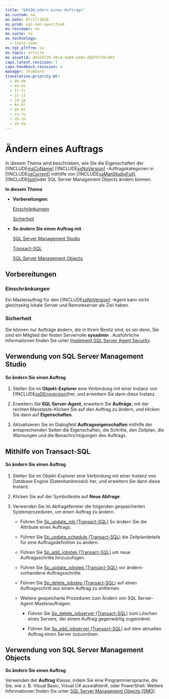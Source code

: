 ```yaml
---
title: "&#196;ndern eines Auftrags"
ms.custom: na
ms.date: 07/27/2016
ms.prod: sql-non-specified
ms.reviewer: na
ms.suite: na
ms.technology: 
  - tools-ssms
ms.tgt_pltfrm: na
ms.topic: article
ms.assetid: dd5e5f20-20c4-4ab9-a19a-db87577dcd43
caps.latest.revision: 5
caps.handback.revision: 4
manager: jhubbard
translation.priority.mt: 
  - de-de
  - es-es
  - fr-fr
  - it-it
  - ja-jp
  - ko-kr
  - pt-br
  - ru-ru
  - zh-cn
  - zh-tw
---
```

# &#196;ndern eines Auftrags
In diesem Thema wird beschrieben, wie Sie die Eigenschaften der [!INCLUDE[msCoName](../content/includes/msCoName_md.md)] [!INCLUDE[ssNoVersion](../content/includes/ssNoVersion_md.md)] -Auftragskategorien in [!INCLUDE[ssCurrent](../content/includes/ssCurrent_md.md)] mithilfe von [!INCLUDE[ssManStudioFull](../content/includes/ssManStudioFull_md.md)], [!INCLUDE[tsql](../content/includes/tsql_md.md)]oder SQL Server Management Objects ändern können.  
  
**In diesem Thema**  
  
-   **Vorbereitungen:**   
  
    [Einschränkungen](#Restrictions)  
  
    [Sicherheit](#Security)  
  
-   **So ändern Sie einen Auftrag mit**  
  
    [SQL Server Management Studio](#SSMS)  
  
    [Transact-SQL](#TSQL)  
  
    [SQL Server Management Objects](#SMO)  
  
## <a name="BeforeYouBegin"></a>Vorbereitungen  
  
### <a name="Restrictions"></a>Einschränkungen  
Ein Masterauftrag für den [!INCLUDE[ssNoVersion](../content/includes/ssNoVersion_md.md)] -Agent kann nicht gleichzeitig lokale Server und Remoteserver als Ziel haben.  
  
### <a name="Security"></a>Sicherheit  
Sie können nur Aufträge ändern, die in Ihrem Besitz sind, es sei denn, Sie sind ein Mitglied der festen Serverrolle **sysadmin** . Ausführliche Informationen finden Sie unter [Implement SQL Server Agent Security](../content/Implement-SQL-Server-Agent-Security.md).  
  
## <a name="SSMS"></a>Verwendung von SQL Server Management Studio  
  
#### So ändern Sie einen Auftrag  
  
1.  Stellen Sie im **Objekt-Explorer** eine Verbindung mit einer Instanz von [!INCLUDE[ssDEnoversion](../content/includes/ssDEnoversion_md.md)]her, und erweitern Sie dann diese Instanz.  
  
2.  Erweitern Sie **SQL Server-Agent**, erweitern Sie **Aufträge**, mit der rechten Maustaste\-Klicken Sie auf den Auftrag zu ändern, und klicken Sie dann auf **Eigenschaften**.  
  
3.  Aktualisieren Sie im Dialogfeld **Auftragseigenschaften** mithilfe der entsprechenden Seiten die Eigenschaften, die Schritte, den Zeitplan, die Warnungen und die Benachrichtigungen des Auftrags.  
  
## <a name="TSQL"></a>Mithilfe von Transact\-SQL  
  
#### So ändern Sie einen Auftrag  
  
1.  Stellen Sie im Objekt-Explorer eine Verbindung mit einer Instanz von Database Engine (Datenbankmodul) her, und erweitern Sie dann diese Instanz.  
  
2.  Klicken Sie auf der Symbolleiste auf **Neue Abfrage**.  
  
3.  Verwenden Sie im Abfragefenster die folgenden gespeicherten Systemprozeduren, um einen Auftrag zu ändern.  
  
    -   Führen Sie [Sp_update_job (Transact-SQL)](assetId:///cbdfea38-9e42-47f3-8fc8-5978b82e2623) So ändern Sie die Attribute eines Auftrags.  
  
    -   Führen Sie [Sp_update_schedule (Transact-SQL)](assetId:///97b3119b-e43e-447a-bbfb-0b5499e2fefe) die Zeitplandetails für eine Auftragsdefinition zu ändern.  
  
    -   Führen Sie [Sp_add_jobstep (Transact-SQL)](assetId:///97900032-523d-49d6-9865-2734fba1c755) um neue Auftragsschritte hinzuzufügen.  
  
    -   Führen Sie [Sp_update_jobstep (Transact-SQL)](assetId:///e158802c-c347-4a5d-bf75-c03e5ae56e6b) vor ändern\-vorhandene Auftragsschritte.  
  
    -   Führen Sie [Sp_delete_jobstep (Transact-SQL)](assetId:///421ede8e-ad57-474a-9fb9-92f70a3e77e3) auf einen Auftragsschritt aus einem Auftrag zu entfernen.  
  
    -   Weitere gespeicherte Prozeduren zum Ändern von SQL Server-Agent-Masteraufträgen:  
  
        -   Führen Sie [Sp_delete_jobserver (Transact-SQL)](assetId:///6d63ed32-68cf-4d8f-aa40-05a3826e05b8) zum Löschen eines Servers, der einem Auftrag gegenwärtig zugeordnet.  
  
        -   Führen Sie [Sp_add_jobserver (Transact-SQL)](assetId:///485252cc-0081-490a-9bd1-cbbd68eea286) auf dem aktuellen Auftrag einen Server zuzuordnen.  
  
## <a name="SMO"></a>Verwendung von SQL Server Management Objects  
**So ändern Sie einen Auftrag**  
  
Verwenden der **Auftrag** Klasse, indem Sie eine Programmiersprache, die Sie, wie z. B. Visual Basic, Visual C# auswählen\#, oder PowerShell. Weitere Informationen finden Sie unter [SQL Server Management Objects (SMO)](http://msdn.microsoft.com/library/ms162169.aspx).  
  
